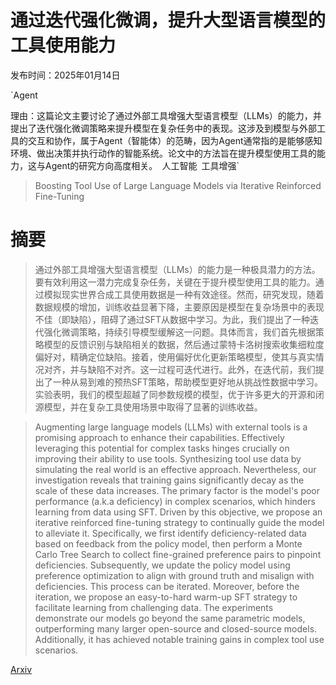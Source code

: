 # 通过迭代强化微调，提升大型语言模型的工具使用能力

发布时间：2025年01月14日

`Agent

理由：这篇论文主要讨论了通过外部工具增强大型语言模型（LLMs）的能力，并提出了迭代强化微调策略来提升模型在复杂任务中的表现。这涉及到模型与外部工具的交互和协作，属于Agent（智能体）的范畴，因为Agent通常指的是能够感知环境、做出决策并执行动作的智能系统。论文中的方法旨在提升模型使用工具的能力，这与Agent的研究方向高度相关。` `人工智能` `工具增强`

> Boosting Tool Use of Large Language Models via Iterative Reinforced Fine-Tuning

# 摘要

> 通过外部工具增强大型语言模型（LLMs）的能力是一种极具潜力的方法。要有效利用这一潜力完成复杂任务，关键在于提升模型使用工具的能力。通过模拟现实世界合成工具使用数据是一种有效途径。然而，研究发现，随着数据规模的增加，训练收益显著下降，主要原因是模型在复杂场景中的表现不佳（即缺陷），阻碍了通过SFT从数据中学习。为此，我们提出了一种迭代强化微调策略，持续引导模型缓解这一问题。具体而言，我们首先根据策略模型的反馈识别与缺陷相关的数据，然后通过蒙特卡洛树搜索收集细粒度偏好对，精确定位缺陷。接着，使用偏好优化更新策略模型，使其与真实情况对齐，并与缺陷不对齐。这一过程可迭代进行。此外，在迭代前，我们提出了一种从易到难的预热SFT策略，帮助模型更好地从挑战性数据中学习。实验表明，我们的模型超越了同参数规模的模型，优于许多更大的开源和闭源模型，并在复杂工具使用场景中取得了显著的训练收益。

> Augmenting large language models (LLMs) with external tools is a promising approach to enhance their capabilities. Effectively leveraging this potential for complex tasks hinges crucially on improving their ability to use tools. Synthesizing tool use data by simulating the real world is an effective approach. Nevertheless, our investigation reveals that training gains significantly decay as the scale of these data increases. The primary factor is the model's poor performance (a.k.a deficiency) in complex scenarios, which hinders learning from data using SFT. Driven by this objective, we propose an iterative reinforced fine-tuning strategy to continually guide the model to alleviate it. Specifically, we first identify deficiency-related data based on feedback from the policy model, then perform a Monte Carlo Tree Search to collect fine-grained preference pairs to pinpoint deficiencies. Subsequently, we update the policy model using preference optimization to align with ground truth and misalign with deficiencies. This process can be iterated. Moreover, before the iteration, we propose an easy-to-hard warm-up SFT strategy to facilitate learning from challenging data. The experiments demonstrate our models go beyond the same parametric models, outperforming many larger open-source and closed-source models. Additionally, it has achieved notable training gains in complex tool use scenarios.

[Arxiv](https://arxiv.org/abs/2501.09766)